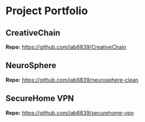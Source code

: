 # Project Portfolio

## CreativeChain
**Repo:** https://github.com/jab6839/CreativeChain

## NeuroSphere
**Repo:** https://github.com/jab6839/neurosphere-clean

## SecureHome VPN
**Repo:** https://github.com/jab6839/securehome-vpn
